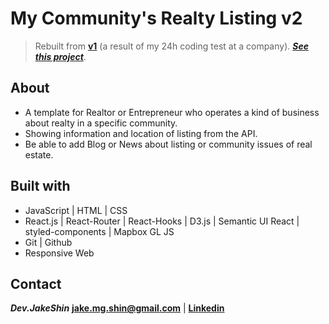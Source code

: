 # My Community's Realty Listing v2

>Rebuilt from **[v1](https://github.com/jake-mg-shin/my-community-listing-v1)** (a result of my 24h coding test at a company).
***[See this project](https://jake-mg-shin.github.io/my-community-listing-v2/)***.

## About
- A template for Realtor or Entrepreneur who operates a kind of business about realty in a specific community.
- Showing information and location of listing from the API.
- Be able to add Blog or News about listing or community issues of real estate.

## Built with
- JavaScript | HTML | CSS
- React.js | React-Router | React-Hooks | D3.js | Semantic UI React | styled-components | Mapbox GL JS
- Git | Github
- Responsive Web

## Contact
***Dev.JakeShin***  **jake.mg.shin@gmail.com** | **[Linkedin](https://www.linkedin.com/in/developer-js/)**
